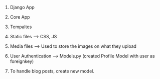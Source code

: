 1) Django App
2) Core App
3) Tempaltes
4) Static files --> CSS, JS
5) Media files --> Used to store the images on what they upload

1) User Authentication --> Models.py (created Profile Model with user as foreignkey)
2) To handle blog posts, create new model.